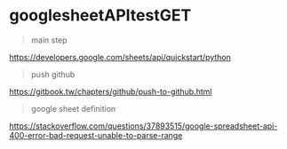 # googlesheetAPItestGET

> main step

https://developers.google.com/sheets/api/quickstart/python



> push github 

https://gitbook.tw/chapters/github/push-to-github.html


> google sheet definition

https://stackoverflow.com/questions/37893515/google-spreadsheet-api-400-error-bad-request-unable-to-parse-range
